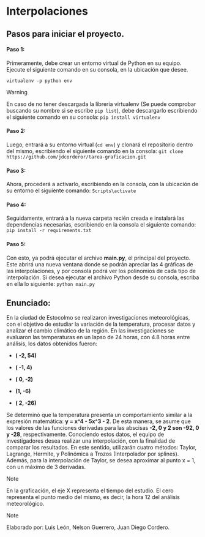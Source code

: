 # Interpolaciones
## Pasos para iniciar el proyecto.
#### Paso 1:
Primeramente, debe crear un entorno virtual de Python en su equipo. Ejecute el siguiente comando en su consola, en la ubicación que desee.

`virtualenv -p python env`

> [!WARNING]
> En caso de no tener descargada la libreria virtualenv (Se puede comprobar buscando su nombre si se escribe `pip list`), debe descargarlo escribiendo el siguiente comando en su consola: `pip install virtualenv`

#### Paso 2:
Luego, entrará a su entorno virtual (`cd env`) y clonará el repositorio dentro del mismo, escribiendo el siguiente comando en la consola:
`git clone https://github.com/jdcorderor/tarea-graficacion.git`

#### Paso 3:
Ahora, procederá a activarlo, escribiendo en la consola, con la ubicación de su entorno el siguiente comando:
`Scripts\activate`

#### Paso 4:
Seguidamente, entrará a la nueva carpeta recién creada e instalará las dependencias necesarias, escribiendo en la consola el siguiente comando: 
`pip install -r requirements.txt`

#### Paso 5:
Con esto, ya podrá ejecutar el archivo <b>main.py</b>, el principal del proyecto. Este abrirá una nueva ventana donde se podrán apreciar las 4 gráficas de las interpolaciones, y por consola podrá ver los polinomios de cada tipo de interpolación. Si desea ejecutar el archivo Python desde su consola, escriba en ella lo siguiente:
`python main.py`


## Enunciado:
En la ciudad de Estocolmo se realizaron investigaciones meteorológicas, con el objetivo de estudiar la variación de la temperatura, procesar datos y analizar el cambio climático de la región. En las investigaciones se evaluaron las temperaturas en un lapso de 24 horas, con 4.8 horas entre análisis, los datos obtenidos fueron: 
<b>
- ( -2, 54)

- ( -1, 4)

- ( 0, -2)

- (1, -6)

- ( 2, -26)
</b>
Se determinó que la temperatura presenta un comportamiento similar a la expresión matemática:  <b>y = x^4 - 5x^3 - 2</b>. De esta manera, se asume que los valores de las funciones derivadas para las abscisas <b>-2, 0 y 2 son -92, 0 y -28</b>, respectivamente.  Conociendo estos datos, el equipo de investigadores desea realizar una interpolación, con la finalidad de comparar los resultados. En este sentido, utilizarán cuatro métodos: Taylor, Lagrange, Hermite, y Polinómica a Trozos (Interpolador por splines). Además, para la interpolación de Taylor, se desea aproximar al punto x = 1, con un máximo de 3 derivadas.


> [!NOTE]
> En la graficación, el eje X representa el tiempo del estudio. El cero representa el punto medio del mismo, es decir, la hora 12 del análisis meteorológico.

> [!NOTE]
> Elaborado por: Luis León, Nelson Guerrero, Juan Diego Cordero.
